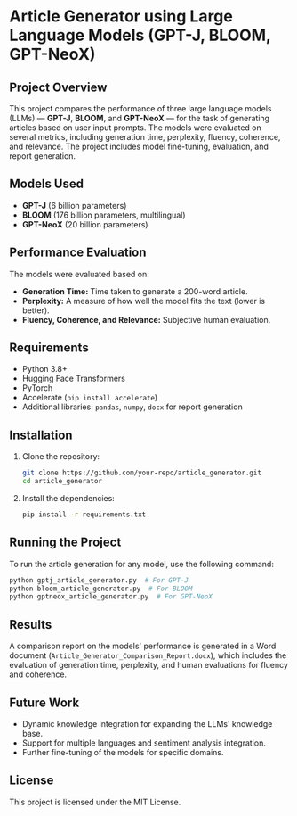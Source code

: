 
# Article Generator using Large Language Models (GPT-J, BLOOM, GPT-NeoX)

## Project Overview

This project compares the performance of three large language models (LLMs) — **GPT-J**, **BLOOM**, and **GPT-NeoX** — for the task of generating articles based on user input prompts. The models were evaluated on several metrics, including generation time, perplexity, fluency, coherence, and relevance. The project includes model fine-tuning, evaluation, and report generation.

## Models Used
- **GPT-J** (6 billion parameters)
- **BLOOM** (176 billion parameters, multilingual)
- **GPT-NeoX** (20 billion parameters)

## Performance Evaluation

The models were evaluated based on:
- **Generation Time:** Time taken to generate a 200-word article.
- **Perplexity:** A measure of how well the model fits the text (lower is better).
- **Fluency, Coherence, and Relevance:** Subjective human evaluation.

## Requirements

- Python 3.8+
- Hugging Face Transformers
- PyTorch
- Accelerate (`pip install accelerate`)
- Additional libraries: `pandas`, `numpy`, `docx` for report generation

## Installation

1. Clone the repository:
   ```bash
   git clone https://github.com/your-repo/article_generator.git
   cd article_generator
   ```

2. Install the dependencies:
   ```bash
   pip install -r requirements.txt
   ```

## Running the Project

To run the article generation for any model, use the following command:

```bash
python gptj_article_generator.py  # For GPT-J
python bloom_article_generator.py  # For BLOOM
python gptneox_article_generator.py  # For GPT-NeoX
```

## Results

A comparison report on the models' performance is generated in a Word document (`Article_Generator_Comparison_Report.docx`), which includes the evaluation of generation time, perplexity, and human evaluations for fluency and coherence.

## Future Work

- Dynamic knowledge integration for expanding the LLMs' knowledge base.
- Support for multiple languages and sentiment analysis integration.
- Further fine-tuning of the models for specific domains.

## License

This project is licensed under the MIT License.
